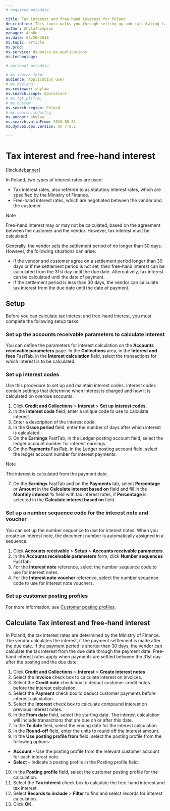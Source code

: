 ```yaml
---
# required metadata

title: Tax interest and free-hand interest for Poland
description: This topic walks you through setting up and calculating tax interest for Poland.
author: ShylaThompson
manager: AnnBe
ms.date: 03/20/2018
ms.topic: article
ms.prod: 
ms.service: dynamics-ax-applications
ms.technology: 

# optional metadata

# ms.search.form:
audience: Application User
# ms.devlang: 
ms.reviewer: shylaw
ms.search.scope: Operations
# ms.tgt_pltfrm: 
# ms.custom
ms.search.region: Poland
# ms.search.industry: 
ms.author: shylaw
ms.search.validFrom: 2016-05-31
ms.dyn365.ops.version: AX 7.0.1

---
```


# Tax interest and free-hand interest

[!include[banner](../includes/banner.md)]

In Poland, two types of interest rates are used: 
- Tax interest rates, also referred to as statutory interest rates, which are specified by the Ministry of Finance. 
- Free-hand interest rates, which are negotiated between the vendor and the customer. 

> [!NOTE]  
> Free-hand interest may or may not be calculated, based on the agreement between the customer and the vendor. However, tax interest must be calculated. 

Generally, the vendor sets the settlement period of no longer than 30 days. However, the following situations can arise: 
- If the vendor and customer agree on a settlement period longer than 30 days or if the settlement period is not set, then free-hand interest can be calculated from the 31st day until the due date. Alternatively, tax interest can be calculated until the date of payment. 
- If the settlement period is less than 30 days, the vendor can calculate tax interest from the due date until the date of payment. 

## Setup
Before you can calculate tax interest and free-hand interest, you must complete the following setup tasks:

### Set up the accounts receivable parameters to calculate interest

You can define the parameters for interest calculation on the **Accounts receivable parameters** page. In the **Collections** area, in the **Interest and fees** FastTab, in the **Interest calculation** field, select the transactions for which interest is to be calculated. 

### Set up interest codes 

Use this procedure to set up and maintain interest codes. Interest codes contain settings that determine when interest is charged and how it is calculated on overdue accounts. 

1. Click **Credit and Collections** > **Interest** > **Set up interest codes**. 
2. In the **Interest code** field, enter a unique code to use to calculate interest. 
3. Enter a description of the interest code.
4. In the **Grace period** field, enter the number of days after which interest is calculated. 
5. On the **Earnings** FastTab, in the Ledger posting account field, select the ledger account number for interest earnings. 
6. On the **Payments** FastTab, in the Ledger posting account field, select the ledger account number for interest payments. 
 
  > [!NOTE] 
  > The interest is calculated from the payment date. 
7. On the **Earnings** FastTab and on the **Payments** tab, select **Percentage** or **Amount** in the **Calculate interest based on** field and fill in the **Monthly interest %** field with tax interest rates, if **Percentage** is selected in the **Calculate interest based on** field. 

### Set up a number sequence code for the interest note and voucher

You can set up the number sequence to use for interest notes. When you create an interest note, the document number is automatically assigned in a sequence. 

1. Click **Accounts receivable** > **Setup** > **Accounts receivable parameters**. 
2. In the **Accounts receivable parameters** form, click **Number sequences** FastTab. 
3. For the **Interest note** reference, select the number sequence code to use for interest notes. 
4. For the **Interest note voucher** reference, select the number sequence code to use for interest note vouchers. 

### Set up customer posting profiles
For more information, see [Customer posting profiles](../accounts-receivable/customer-posting-profiles.md).

## Calculate Tax interest and free-hand interest
In Poland, the tax interest rates are determined by the Ministry of Finance. The vendor calculates the interest, if the payment settlement is made after the due date. If the payment period is shorter than 30 days, the vendor can calculate the tax interest from the due date through the payment date. Free-hand interest rates apply when payments are settled between the 31st day after the posting and the due date. 

1. Click **Credit and Collections** > **Interest** > **Create interest notes** 
2. Select the **Invoice** check box to calculate interest on invoices. 
3. Select the **Credit note** check box to deduct customer credit notes before the interest calculation. 
4. Select the **Payment** check box to deduct customer payments before interest calculation. 
5. Select the **Interest** check box to calculate compound interest on previous interest notes. 
6. In the **From date** field, select the starting date. The interest calculation will include transactions that are due on or after this date. 
7. In the **To date** field, select the ending date for the interest calculation. 
8. In the **Round-off** field, enter the units to round off the interest amount. 
9. In the **Use posting profile from** field, select the posting profile from the following options: 
  - **Account** – Use the posting profile from the relevant customer account for each interest note. 
  - **Select** – Indicate a posting profile in the Posting profile field. 
10. In the **Posting profile** field, select the customer posting profile for the calculation. 
11. Select the **Tax interest** check box to calculate the free-hand interest and tax interest. 
12. Select **Records to include** > **Filter** to find and select records for interest calculation.
13. Click **OK**. 
